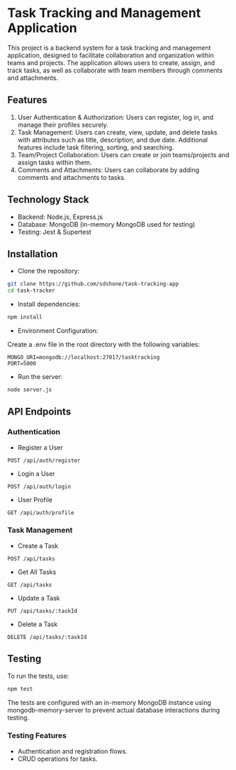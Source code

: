 # Task Tracking and Management Application
This project is a backend system for a task tracking and management application, designed to facilitate collaboration and organization within teams and projects. The application allows users to create, assign, and track tasks, as well as collaborate with team members through comments and attachments.


## Features

1. User Authentication & Authorization: Users can register, log in, and manage their profiles securely.
2. Task Management: Users can create, view, update, and delete tasks with attributes such as title, description, and due date. Additional features include task filtering, sorting, and searching.
3. Team/Project Collaboration: Users can create or join teams/projects and assign tasks within them.
4. Comments and Attachments: Users can collaborate by adding comments and attachments to tasks.

## Technology Stack

- Backend: Node.js, Express.js
- Database: MongoDB (in-memory MongoDB used for testing)
- Testing: Jest & Supertest

## Installation
- Clone the repository:

```bash
git clone https://github.com/sdshone/task-tracking-app
cd task-tracker
```

- Install dependencies:

```bash
npm install
```

- Environment Configuration:

Create a .env file in the root directory with the following variables:

```plaintext
MONGO_URI=mongodb://localhost:27017/tasktracking
PORT=5000
```
- Run the server:

```bash
node server.js
```

## API Endpoints

### Authentication
- Register a User
```
POST /api/auth/register
```

- Login a User
```
POST /api/auth/login
```

- User Profile
```
GET /api/auth/profile
```

### Task Management
- Create a Task
```
POST /api/tasks
```
- Get All Tasks
```
GET /api/tasks
```
- Update a Task
```
PUT /api/tasks/:taskId
```

- Delete a Task
```
DELETE /api/tasks/:taskId
```

## Testing

To run the tests, use:

```bash
npm test
```
The tests are configured with an in-memory MongoDB instance using mongodb-memory-server to prevent actual database interactions during testing.

### Testing Features
- Authentication and registration flows.
- CRUD operations for tasks.